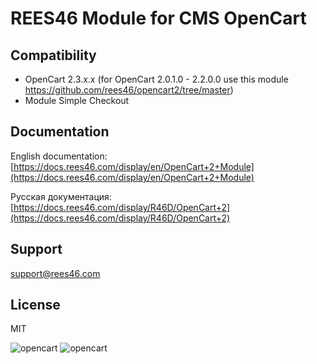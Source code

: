 # REES46 Module for CMS OpenCart

## Compatibility

* OpenCart 2.3.x.x (for OpenCart 2.0.1.0 - 2.2.0.0 use this module https://github.com/rees46/opencart2/tree/master)
* Module Simple Checkout

## Documentation

English documentation: [https://docs.rees46.com/display/en/OpenCart+2+Module](https://docs.rees46.com/display/en/OpenCart+2+Module)

Русская документация: [https://docs.rees46.com/display/R46D/OpenCart+2](https://docs.rees46.com/display/R46D/OpenCart+2)

## Support

[support@rees46.com](mailto:support@rees46.com)

## License

MIT

![opencart](https://api.rees46.com/marker/opencart)
![opencart](https://googleads.g.doubleclick.net/pagead/viewthroughconversion/871826946/?value=0&guid=ON&script=0)
